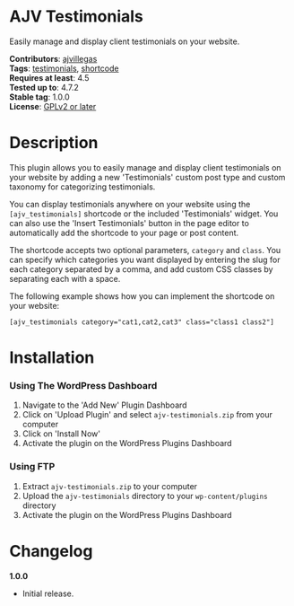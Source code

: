 # AJV Testimonials

Easily manage and display client testimonials on your website.

**Contributors**: [ajvillegas](http://profiles.wordpress.org/ajvillegas)  
**Tags**: [testimonials](http://wordpress.org/plugins/tags/testimonials), [shortcode](http://wordpress.org/plugins/tags/shortcode)  
**Requires at least**: 4.5  
**Tested up to**: 4.7.2  
**Stable tag**: 1.0.0  
**License**: [GPLv2 or later](http://www.gnu.org/licenses/gpl-2.0.html)

# Description

This plugin allows you to easily manage and display client testimonials on your website by adding a new 'Testimonials' custom post type and custom taxonomy for categorizing testimonials.

You can display testimonials anywhere on your website using the `[ajv_testimonials]` shortcode or the included 'Testimonials' widget. You can also use the 'Insert Testimonials' button in the page editor to automatically add the shortcode to your page or post content.

The shortcode accepts two optional parameters, `category` and `class`. You can specify which categories you want displayed by entering the slug for each category separated by a comma, and add custom CSS classes by separating each with a space.

The following example shows how you can implement the shortcode on your website:

`[ajv_testimonials category="cat1,cat2,cat3" class="class1 class2"]`

# Installation

### Using The WordPress Dashboard

1. Navigate to the 'Add New' Plugin Dashboard
2. Click on 'Upload Plugin' and select `ajv-testimonials.zip` from your computer
3. Click on 'Install Now'
4. Activate the plugin on the WordPress Plugins Dashboard

### Using FTP

1. Extract `ajv-testimonials.zip` to your computer
2. Upload the `ajv-testimonials` directory to your `wp-content/plugins` directory
3. Activate the plugin on the WordPress Plugins Dashboard

# Changelog

**1.0.0**
* Initial release.
